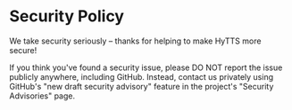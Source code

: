 # Security Policy

We take security seriously – thanks for helping to make HyTTS more secure!

If you think you've found a security issue, please DO NOT report the issue publicly anywhere, including GitHub.
Instead, contact us privately using GitHub's "new draft security advisory" feature in the project's "Security Advisories" page.
